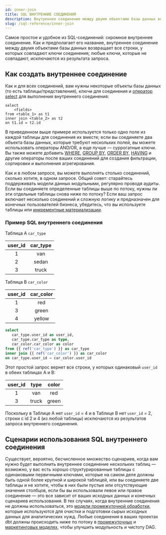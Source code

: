```yaml
---
id: inner-join
title: SQL ВНУТРЕННИЕ СОЕДИНЕНИЯ
description: Внутреннее соединение между двумя объектами базы данных возвращает все строки, у которых совпадают ключи соединения; любые ключи, которые не совпадают, исключаются из результата запроса.
slug: /sql-reference/inner-join
---
```


<head>
    <title>Работа с внутренними соединениями в SQL</title>
</head>

Самое простое и удобное из SQL-соединений: скромное внутреннее соединение. Как и предполагает его название, внутреннее соединение между двумя объектами базы данных возвращает все строки, у которых совпадают ключи соединения; любые ключи, которые не совпадают, исключаются из результата запроса.

## Как создать внутреннее соединение

Как и для всех соединений, вам нужны некоторые объекты базы данных (то есть <Term id="table">таблицы</Term>/<Term id="view">представления</Term>), ключи для соединения и [оператор select](/sql-reference/select) для выполнения внутреннего соединения:

```
select
    <fields>
from <table_1> as t1
inner join <table_2> as t2
on t1.id = t2.id 
```

В приведенном выше примере используется только одно поле из каждой таблицы для соединения их вместе; если вы соединяете два объекта базы данных, которые требуют нескольких полей, вы можете использовать операторы AND/OR, а еще лучше — <Term id="surrogate-key">суррогатные ключи</Term>. Вы также можете добавить [WHERE](/sql-reference/where), [GROUP BY](/sql-reference/group-by), [ORDER BY](/sql-reference/order-by), [HAVING](/sql-reference/having) и другие операторы после ваших соединений для создания фильтрации, сортировки и выполнения агрегирования.

Как и в любом запросе, вы можете выполнять столько соединений, сколько хотите, в одном запросе. Общий совет: старайтесь поддерживать модели данных <Term id="dry">модульными</Term>, регулярно проводя <Term id="dag" /> аудиты. Если вы соединяете определенные таблицы выше по потоку, нужны ли эти отдельные таблицы снова ниже по потоку? Если ваш запрос включает несколько соединений и сложную логику и предназначен для конечных пользователей бизнеса, убедитесь, что вы используете таблицы или [инкрементные материализации](https://docs.getdbt.com/docs/build/incremental-models).

### Пример SQL внутреннего соединения

Таблица A `car_type`

| user_id | car_type |
|:---:|:---:|
| 1 | van |
| 2 | sedan |
| 3 | truck |

Таблица B `car_color`

| user_id | car_color |
|:---:|:---:|
| 1 | red |
| 3 | green |
| 4 | yellow |

```sql
select
   car_type.user_id as user_id,
   car_type.car_type as type,
   car_color.car_color as color
from {{ ref('car_type') }} as car_type
inner join {{ ref('car_color') }} as car_color
on car_type.user_id = car_color.user_id
```

Этот простой запрос вернет все строки, у которых одинаковый `user_id` в обеих таблицах A и B:

| user_id | type | color |
|:---:|:---:|:---:|
| 1 | van | red |
| 3 | truck | green |

Поскольку в Таблице A нет `user_id` = 4 и в Таблице B нет `user_id` = 2, строки с id 2 и 4 (из любой таблицы) исключаются из результатов запроса внутреннего соединения.

## Сценарии использования SQL внутреннего соединения

Существует, вероятно, бесчисленное множество сценариев, когда вам нужно будет выполнить внутреннее соединение нескольких таблиц — возможно, у вас есть хорошо структурированные таблицы с одинаковыми <Term id="primary-key">первичными ключами</Term>, которые на самом деле должны быть одной более крупной и широкой таблицей, или вы соединяете две таблицы и не хотите, чтобы в них были пустые или отсутствующие значения столбцов, если бы вы использовали левое или правое соединение — это все зависит от ваших исходных данных и конечных сценариев использования. В тех случаях, когда внутренние соединения не должны использоваться, это [модели промежуточной обработки](/best-practices/how-we-structure/2-staging), которые используются для очистки и подготовки сырых исходных данных для аналитических нужд. Любые соединения в ваших проектах dbt должны происходить ниже по потоку в [промежуточных](/best-practices/how-we-structure/3-intermediate) и [маркетинговых моделях](/best-practices/how-we-structure/4-marts), чтобы улучшить модульность и чистоту DAG.
